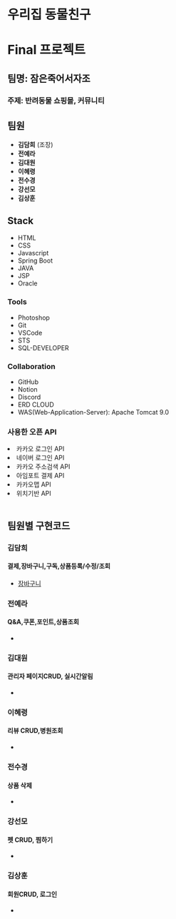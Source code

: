 # 우리집 동물친구
# Final 프로젝트
## 팀명: 잠은죽어서자조
### 주제: 반려동물 쇼핑몰, 커뮤니티

  ## 팀원
  <ul>
  <li><b>김담희</b> (조장)</li>
  <li><b>전예라</b></li>
  <li><b>김대원</b></li>
  <li><b>이혜령</b></li>
  <li><b>전수경</b></li>
  <li><b>강선모</b></li>
  <li><b>김상훈</b></li>
</ul>

  ## Stack
  <ul>
    <li>HTML</li>
    <li>CSS</li>
    <li>Javascript</li>
    <li>Spring Boot</li>
    <li>JAVA</li>
    <li>JSP</li>
    <li>Oracle</li>   
  </ul>
  
  ### Tools
  <ul>
    <li>Photoshop</li>
    <li>Git</li>
    <li>VSCode</li>
    <li>STS</li>
    <li>SQL-DEVELOPER</li>
  </ul>

  ### Collaboration  
  <ul>
    <li>GitHub</li>
    <li>Notion</li>
    <li>Discord</li>
    <li>ERD CLOUD</li>
    <li>WAS(Web-Application-Server): Apache Tomcat 9.0</li>
  </ul>

    
  <h3> 사용한 오픈 API</h3>

   <li>카카오 로그인 API</li>
   <li>네이버 로그인 API</li>
   <li>카카오 주소검색 API</li>
   <li>아임포트 결제 API</li>
   <li>카카오맵 API</li>
   <li>위치기반 API</li>
</ul>
<br>

## 팀원별 구현코드

<h3>김담희</h3>
<h4>결제,장바구니,구독,상품등록/수정/조회</h4>
<ul>
  <li><a href="http://localhost:8080/pet/cart/shoppingCart.do">장바구니</a></li> 
</ul>

<h3>전예라</h3>
<h4>Q&A,쿠폰,포인트,상품조회</h4>
<ul>
  <li><a href="http://localhost:8080/pet"></a></li> 
</ul>

<h3>김대원</h3>
<h4>관리자 페이지CRUD, 실시간알림</h4>
<ul>
  <li><a href="http://localhost:8080/pet"></a></li> 
</ul>

<h3>이혜령</h3>
<h4>리뷰 CRUD,병원조회</h4>
<ul> 
  <li><a href="http://localhost:8080/pet"></a></li> 
</ul>

<h3>전수경</h3>
<h4>상품 삭제</h4>
<ul> 
  <li><a href="http://localhost:8080/pet"></a></li> 
</ul>

<h3>강선모</h3>
<h4>펫 CRUD, 찜하기</h4>
<ul> 
  <li><a href="http://localhost:8080/pet"></a></li> 
</ul>

<h3>김상훈</h3>
<h4>회원CRUD, 로그인</h4>
<ul> 
  <li><a href="http://localhost:8080/pet/member/memberLogin.do"></a></li> 
</ul>
